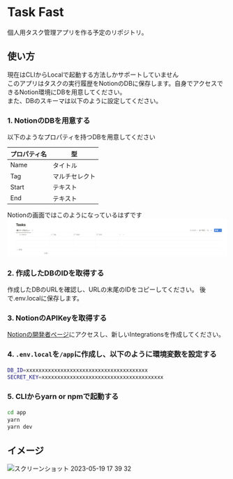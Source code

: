 # Task Fast

個人用タスク管理アプリを作る予定のリポジトリ。

## 使い方
現在はCLIからLocalで起動する方法しかサポートしていません  
このアプリはタスクの実行履歴をNotionのDBに保存します。自身でアクセスできるNotion環境にDBを用意してください。  
また、DBのスキーマは以下のように設定してください。

### 1. NotionのDBを用意する
以下のようなプロパティを持つDBを用意してください

| プロパティ名 | 型   |
|--------------|------|
| Name         | タイトル |
| Tag          | マルチセレクト |
| Start        | テキスト |
| End          | テキスト |

Notionの画面ではこのようになっているはずです
![task-table-image](./images/task-table-image.png)

### 2. 作成したDBのIDを取得する
作成したDBのURLを確認し、URLの末尾のIDをコピーしてください。
後で.env.localに保存します。

### 3. NotionのAPIKeyを取得する
[Notionの開発者ページ](https://www.notion.so/my-integrations)にアクセスし、新しいIntegrationsを作成してください。

### 4. `.env.local`を`/app`に作成し、以下のように環境変数を設定する

```bash
DB_ID=xxxxxxxxxxxxxxxxxxxxxxxxxxxxxxxxxxxxxxx
SECRET_KEY=xxxxxxxxxxxxxxxxxxxxxxxxxxxxxxxxxxxxxxx
```

### 5. CLIからyarn or npmで起動する

```bash
cd app
yarn
yarn dev
```

## イメージ
<img width="1912" alt="スクリーンショット 2023-05-19 17 39 32" src="https://github.com/furiko/task-fast/assets/38683013/a5d4e299-d741-4e1f-a3d9-d2259c23017e">
